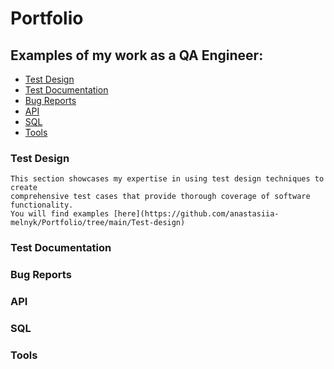# Portfolio

## Examples of my work as a QA Engineer:

- [Test Design](https://github.com/anastasiia-melnyk/Portfolio/tree/main/Test-design)
- [Test Documentation](https://github.com/anastasiia-melnyk/Portfolio/blob/main/README.md#test-documentation)
- [Bug Reports](https://github.com/anastasiia-melnyk/Portfolio/blob/main/README.md#bug-reports)
- [API](https://github.com/anastasiia-melnyk/Portfolio/blob/main/README.md#api)
- [SQL](https://github.com/anastasiia-melnyk/Portfolio/blob/main/README.md#sql)
- [Tools](https://github.com/anastasiia-melnyk/Portfolio/blob/main/README.md#tools)

### Test Design
    This section showcases my expertise in using test design techniques to create
    comprehensive test cases that provide thorough coverage of software functionality.
    You will find examples [here](https://github.com/anastasiia-melnyk/Portfolio/tree/main/Test-design)
### Test Documentation

### Bug Reports
### API
### SQL
### Tools
